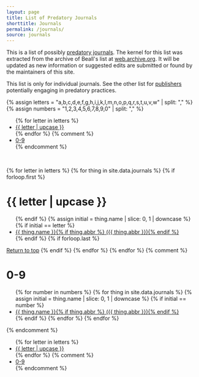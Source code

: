 ```yaml
---
layout: page
title: List of Predatory Journals
shorttitle: Journals
permalink: /journals/
source: journals
---
```


This is a list of possibly [predatory journals](https://en.wikipedia.org/wiki/Predatory_open_access_publishing). 
The kernel for this list was extracted from the archive of Beall's list at [web.archive.org](https://web.archive.org/web/20170111172309/https://scholarlyoa.com/individual-journals/). 
It will be updated as new information or suggested edits are submitted or found by the maintainers of this site. 

This list is only for individual journals. 
See the other list for [publishers](/publishers/) potentially engaging in predatory practices.

{% assign letters = "a,b,c,d,e,f,g,h,i,j,k,l,m,n,o,p,q,r,s,t,u,v,w" | split: "," %}
{% assign numbers = "1,2,3,4,5,6,7,8,9,0" | split: "," %}

<ul class="listpage">
{% for letter in letters %}
<li><a href="#{{ letter | upcase }}">{{ letter | upcase }}</a></li>
{% endfor %}
{% comment %}<li><a href="#0-9">0-9</a></li>{% endcomment %}
</ul>
<br/>

{% for letter in letters %}
  {% for thing in site.data.journals %}
    {% if forloop.first %}
<h1 id="{{ letter | upcase }}" class="listpage">{{ letter | upcase }}</h1>
<ul>
    {% endif %}
    {% assign initial = thing.name | slice: 0, 1 | downcase %}
    {% if initial == letter %}
<li><a href="{{ thing.url }}" target="_blank">{{ thing.name }}{% if thing.abbr %}&nbsp;({{ thing.abbr }}){% endif %}</a></li>
    {% endif %}
    {% if forloop.last %}
</ul>
<a href="#">Return to top</a>
    {% endif %}
  {% endfor %}
{% endfor %}
{% comment %}<h1 id="0-9">0-9</h1>
<ul>
{% for number in numbers %}
  {% for thing in site.data.journals %}
    {% assign initial = thing.name | slice: 0, 1 | downcase %}
    {% if initial == number %}
<li><a href="{{ thing.url }}" target="_blank">{{ thing.name }}{% if thing.abbr %}&nbsp;({{ thing.abbr }}){% endif %}</a></li>
    {% endif %}
  {% endfor %}
{% endfor %}
</ul>{% endcomment %}
<br/>
<ul class="listpage">
{% for letter in letters %}
<li><a href="#{{ letter | upcase }}">{{ letter | upcase }}</a></li>
{% endfor %}
{% comment %}<li><a href="#0-9">0-9</a></li>{% endcomment %}
</ul>
